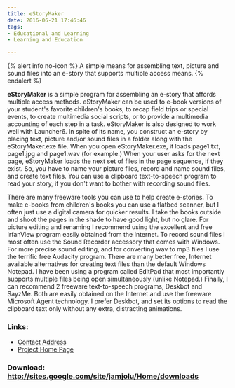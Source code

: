```yaml
---
title: eStoryMaker
date: 2016-06-21 17:46:46
tags: 
- Educational and Learning
- Learning and Education

---
```


{% alert info no-icon %}
A simple means for assembling text, picture and sound files into an e-story that supports multiple access means.
{% endalert %}

<!-- more -->

**eStoryMaker** is a simple program for assembling an e-story that affords multiple access methods. eStoryMaker can be used to e-book versions of your student's favorite children's books, to recap field trips or special events, to create multimedia social scripts, or to provide a multimedia accounting of each step in a task. eStoryMaker is also designed to work well with Launcher6. In spite of its name, you construct an e-story by placing text, picture and/or sound files in a folder along with the eStoryMaker.exe file. When you open eStoryMaker.exe, it loads page1.txt, page1.jpg and page1.wav (for example.) When your user asks for the next page, eStoryMaker loads the next set of files in the page sequence, if they exist. So, you have to name your picture files, record and name sound files, and create text files. You can use a clipboard text-to-speech program to read your story, if you don't want to bother with recording sound files.

There are many freeware tools you can use to help create e-stories. To make e-books from children's books you can use a flatbed scanner, but I often just use a digital camera for quicker results. I take the books outside and shoot the pages in the shade to have good light, but no glare. For picture editing and renaming I recommend using the excellent and free IrfanView program easily obtained from the Internet. To record sound files I most often use the Sound Recorder accessory that comes with Windows. For more precise sound editing, and for converting wav to mp3 files I use the terrific free Audacity program. There are many better free, Internet available alternatives for creating text files than the default Windows Notepad. I have been using a program called EditPad that most importantly supports multiple files being open simultaneously (unlike Notepad.) Finally, I can recommend 2 freeware text-to-speech programs, Deskbot and SayzMe. Both are easily obtained on the Internet and use the freeware Microsoft Agent technology. I prefer Deskbot, and set its options to read the clipboard text only without any extra, distracting animations.

### Links:
- <a href="mailto:jamjolu@hotmail.com">Contact Address</a>
- <a href="http://sites.google.com/site/jamjolu/Home/estorymaker">Project Home Page</a>

### Download: http://sites.google.com/site/jamjolu/Home/downloads 